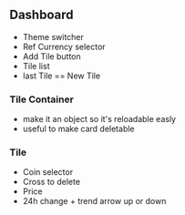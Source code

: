 ## Dashboard
- Theme switcher
- Ref Currency selector
- Add Tile button
- Tile list
- last Tile == New Tile

### Tile Container
- make it an object so it's reloadable easly
- useful to make card deletable


### Tile
- Coin selector
- Cross to delete
- Price
- 24h change + trend arrow up or down